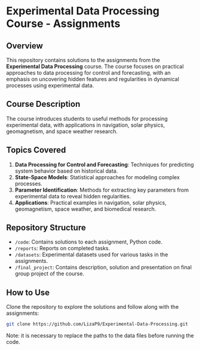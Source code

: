 # Experimental Data Processing Course - Assignments

## Overview
This repository contains solutions to the assignments from the **Experimental Data Processing** course. The course focuses on practical approaches to data processing for control and forecasting, with an emphasis on uncovering hidden features and regularities in dynamical processes using experimental data.

## Course Description
The course introduces students to useful methods for processing experimental data, with applications in navigation, solar physics, geomagnetism, and space weather research.

## Topics Covered
1. **Data Processing for Control and Forecasting**: Techniques for predicting system behavior based on historical data.
2. **State-Space Models**: Statistical approaches for modeling complex processes.
3. **Parameter Identification**: Methods for extracting key parameters from experimental data to reveal hidden regularities.
4. **Applications**: Practical examples in navigation, solar physics, geomagnetism, space weather, and biomedical research.

## Repository Structure
- `/code`: Contains solutions to each assignment, Python code.
- `/reports`: Reports on completed tasks.
- `/datasets`: Experimental datasets used for various tasks in the assignments.
- `/final_project`: Contains description, solution and presentation on final group project of the course.

## How to Use
Clone the repository to explore the solutions and follow along with the assignments:
```bash
git clone https://github.com/LizaP9/Experimental-Data-Processing.git
```

Note: it is necessary to replace the paths to the data files before running the code.
